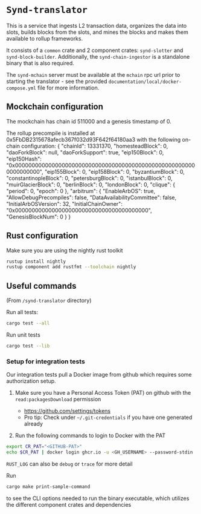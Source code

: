 # `Synd-translator`

This is a service that ingests L2 transaction data, organizes the data into slots, builds blocks from the slots, and mines the blocks and makes them available to rollup frameworks.

It consists of a `common` crate and 2 component crates: `synd-slotter` and `synd-block-builder`. Additionally, the `synd-chain-ingestor` is a
standalone binary that is also required.

The `synd-mchain` server must be available at the `mchain` rpc url prior to starting the translator -
see the provided `documentation/local/docker-compose.yml` file for more information.

## Mockchain configuration

The mockchain has chain id 511000 and a genesis timestamp of 0.

The rollup precompile is installed at 0x5FbDB2315678afecb367f032d93F642f64180aa3 with the following on-chain configuration:
{
   "chainId": 13331370,
   "homesteadBlock": 0,
   "daoForkBlock": null,
   "daoForkSupport": true,
   "eip150Block": 0,
   "eip150Hash": "0x0000000000000000000000000000000000000000000000000000000000000000",
   "eip155Block": 0,
   "eip158Block": 0,
   "byzantiumBlock": 0,
   "constantinopleBlock": 0,
   "petersburgBlock": 0,
   "istanbulBlock": 0,
   "muirGlacierBlock": 0,
   "berlinBlock": 0,
   "londonBlock": 0,
   "clique": {
      "period": 0,
      "epoch": 0
   },
   "arbitrum": {
      "EnableArbOS": true,
      "AllowDebugPrecompiles": false,
      "DataAvailabilityCommittee": false,
      "InitialArbOSVersion": 32,
      "InitialChainOwner": "0x0000000000000000000000000000000000000000",
      "GenesisBlockNum": 0
   }
}

## Rust configuration

Make sure you are using the nightly rust toolkit

```sh
rustup install nightly
rustup component add rustfmt --toolchain nightly
```

## Useful commands

(From `/synd-translator` directory)

Run all tests:

```sh
cargo test --all
```

Run unit tests

```sh
cargo test --lib
```

### Setup for integration tests

Our integration tests pull a Docker image from github which requires some authorization setup.

1. Make sure you have a Personal Access Token (PAT) on github with the `read:packagesDownload` permission
   - https://github.com/settings/tokens
   - Pro tip: Check under `~/.git-credentials` if you have one generated already

2. Run the following commands to login to Docker with the PAT

```sh
export CR_PAT="<GITHUB-PAT>"
echo $CR_PAT | docker login ghcr.io -u <GH_USERNAME> --password-stdin
```

`RUST_LOG` can also be `debug` or `trace` for more detail

Run

```sh
cargo make print-sample-command
```

to see the CLI options needed to run the binary executable, which utilizes the different component crates and dependencies
